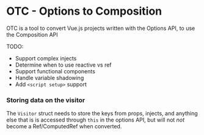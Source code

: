 # OTC - Options to Composition

OTC is a tool to convert Vue.js projects written with the Options API, to use the Composition API


TODO:
- Support complex injects
- Determine when to use reactive vs ref
- Support functional components
- Handle variable shadowing
- Add `<script setup>` support


### Storing data on the visitor
The `Visitor` struct needs to store the keys from props, injects, and anything else that is is accessed through `this` in the options API, but will not *not* become a Ref/ComputedRef when converted.
